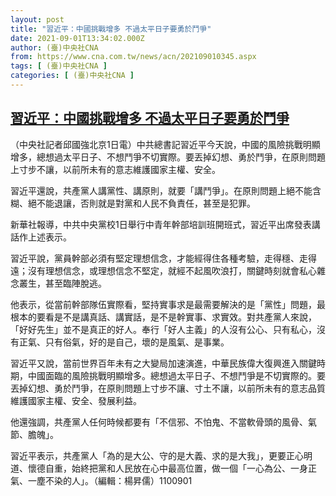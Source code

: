 ```yaml
---
layout: post
title: "習近平：中國挑戰增多 不過太平日子要勇於鬥爭"
date: 2021-09-01T13:34:02.000Z
author: (臺)中央社CNA
from: https://www.cna.com.tw/news/acn/202109010345.aspx
tags: [ (臺)中央社CNA ]
categories: [ (臺)中央社CNA ]
---
```

<!--1630503242000-->
[習近平：中國挑戰增多 不過太平日子要勇於鬥爭](https://www.cna.com.tw/news/acn/202109010345.aspx)
------

<div>
<div></div><div class="paragraph"><p>（中央社記者邱國強北京1日電）中共總書記習近平今天說，中國的風險挑戰明顯增多，總想過太平日子、不想鬥爭不切實際。要丟掉幻想、勇於鬥爭，在原則問題上寸步不讓，以前所未有的意志維護國家主權、安全。</p><p>習近平還說，共產黨人講黨性、講原則，就要「講鬥爭」。在原則問題上絕不能含糊、絕不能退讓，否則就是對黨和人民不負責任，甚至是犯罪。</p><p>新華社報導，中共中央黨校1日舉行中青年幹部培訓班開班式，習近平出席發表講話作上述表示。</p><p>習近平說，黨員幹部必須有堅定理想信念，才能經得住各種考驗，走得穩、走得遠；沒有理想信念，或理想信念不堅定，就經不起風吹浪打，關鍵時刻就會私心雜念叢生，甚至臨陣脫逃。</p><p>他表示，從當前幹部隊伍實際看，堅持實事求是最需要解決的是「黨性」問題，最根本的要看是不是講真話、講實話，是不是幹實事、求實效。對共產黨人來說，「好好先生」並不是真正的好人。奉行「好人主義」的人沒有公心、只有私心，沒有正氣、只有俗氣，好的是自己，壞的是風氣、是事業。</p><p>習近平又說，當前世界百年未有之大變局加速演進，中華民族偉大復興進入關鍵時期，中國面臨的風險挑戰明顯增多。總想過太平日子、不想鬥爭是不切實際的。要丟掉幻想、勇於鬥爭，在原則問題上寸步不讓、寸土不讓，以前所未有的意志品質維護國家主權、安全、發展利益。</p><p>他還強調，共產黨人任何時候都要有「不信邪、不怕鬼、不當軟骨頭的風骨、氣節、膽魄」。</p><p>習近平表示，共產黨人「為的是大公、守的是大義、求的是大我」，更要正心明道、懷德自重，始終把黨和人民放在心中最高位置，做一個「一心為公、一身正氣、一塵不染的人」。（編輯：楊昇儒）1100901</p></div>
</div>
